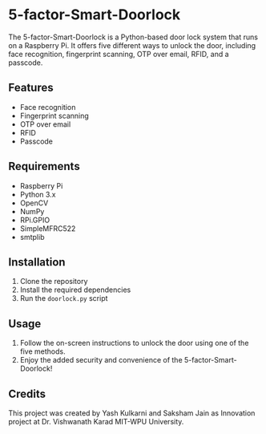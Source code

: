 # 5-factor-Smart-Doorlock

The 5-factor-Smart-Doorlock is a Python-based door lock system that runs on a Raspberry Pi. It offers five different ways to unlock the door, including face recognition, fingerprint scanning, OTP over email, RFID, and a passcode.

## Features

- Face recognition
- Fingerprint scanning
- OTP over email
- RFID
- Passcode

## Requirements

- Raspberry Pi
- Python 3.x
- OpenCV
- NumPy
- RPi.GPIO
- SimpleMFRC522
- smtplib

## Installation

1. Clone the repository
2. Install the required dependencies
3. Run the `doorlock.py` script

## Usage

1. Follow the on-screen instructions to unlock the door using one of the five methods.
2. Enjoy the added security and convenience of the 5-factor-Smart-Doorlock!

## Credits

This project was created by Yash Kulkarni and Saksham Jain as Innovation project at Dr. Vishwanath Karad MIT-WPU University.

